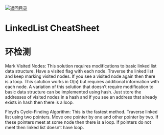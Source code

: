 [![返回目录](https://i.postimg.cc/JzFTMvjF/image.png)](https://github.com/wx-chevalier/Awesome-CheatSheets)

# LinkedList CheatSheet

# 环检测

Mark Visited Nodes:
This solution requires modifications to basic linked list data structure. Have a visited flag with each node. Traverse the linked list and keep marking visited nodes. If you see a visited node again then there is a loop. This solution works in O(n) but requires additional information with each node.
A variation of this solution that doesn’t require modification to basic data structure can be implemented using hash. Just store the addresses of visited nodes in a hash and if you see an address that already exists in hash then there is a loop.

Floyd’s Cycle-Finding Algorithm:
This is the fastest method. Traverse linked list using two pointers. Move one pointer by one and other pointer by two. If these pointers meet at some node then there is a loop. If pointers do not meet then linked list doesn’t have loop.
